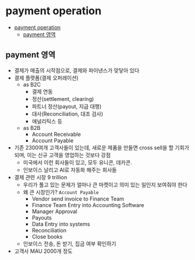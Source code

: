 # payment operation

- [payment operation](#payment-operation)
    - [payment 영역](#payment-영역)

## payment 영역

- 결제가 매출의 시작점으로, 결제와 파이낸스가 맞닿아 있다
- 결제 플랫폼(결제 오퍼레이션)
    - as B2C
        - 결제 연동
        - 정산(settlement, clearing)
        - 파트너 정산(payout, 지급 대행)
        - 대사(Reconciliation, 대조 검사)
        - 애널리틱스 등
    - as B2B
        - Account Receivable
        - Account Payable
- 기존 2300여개 고객사들이 있는데, 새로운 제품을 만들면 cross sell을 할 기회가 되며, 이는 신규 고객을 영업하는 것보다 강점
    - 미국에서 이런 회사들이 있고, 모두 유니콘, 데카콘.
    - 인보이스 날리고 AI로 자동화 해주는 회사들
- 결제 관련 시장 9 trillion
    - 우리가 풀고 있는 문제가 얼마나 큰 마켓이고 의미 있는 일인지 보여줘야 한다
    - 왜 큰 시장인가? `Account Payable`
        - Vendor send invoice to Finance Team
        - Finance Team Entry into Accounting Software
        - Manager Approval
        - Payouts
        - Data Entry into systems
        - Reconciliation
        - Close books
    - 인보이스 전송, 돈 받기, 집금 여부 확인하기
- 고객사 MAU 2000개 정도
